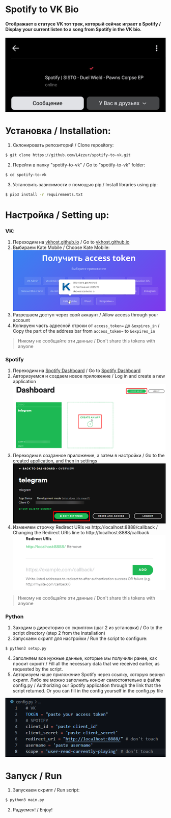 # Spotify to VK Bio

#### Отображает в статусе VK тот трек, который сейчас играет в Spotify / Display your current listen to a song from Spotify in the VK bio.
![1.1](img/1.png)

# Установка / Installation:

1. Склонировать репозиторий / Clone repository:
```bash
$ git clone https://github.com/L4zzur/spotify-to-vk.git
```

2. Перейти в папку "spotify-to-vk" / Go to "spotify-to-vk" folder:
```bash
$ cd spotify-to-vk
```

3. Установить зависимости с помощью pip / Install libraries using pip:
```bash
$ pip3 install -r requirements.txt
```

# Настройка / Setting up:

### VK:

1. Переходим на [vkhost.github.io](https://vkhost.github.io/) / Go to [vkhost.github.io](https://vkhost.github.io/)
2. Выбираем Kate Mobile / Choose Kate Mobile:
![1.2](img/2.png)
3. Разрешаем доступ через свой аккаунт / Allow access through your account
4. Копируем часть адресной строки от `access_token=` до `&expires_in` / Copy the part of the address bar from `access_token=` to `&expires_in`
> Никому не сообщайте эти данные / Don't share this tokens with anyone

### Spotify
1. Переходим на [Spotify Dashboard](https://developer.spotify.com/dashboard/) / Go to [Spotify Dashboard](https://developer.spotify.com/dashboard/)
2. Авторизуемся и создаем новое приложение / Log in and create a new application 
![1.3](img/3.png)
3. Переходим в созданное приложение, а затем в настройки / Go to the created application, and then in settings
![1.4](img/4.png)
4. Изменяем строчку Redirect URIs на http://localhost:8888/callback / Changing the Redirect URIs line to http://localhost:8888/callback
![1.5](img/5.png)
> Никому не сообщайте эти данные / Don't share this tokens with anyone

### Python
1. Заходим в директорию со скриптом (шаг 2 из установки) / Go to the script directory (step 2 from the installation)
2. Запускаем скрипт для настройки / Run the script to configure:
```bash
$ python3 setup.py
```
4. Заполняем все нужные данные, которые мы получили ранее, как просит скрипт / Fill all the necessary data that we received earlier, as requested by the script.
5. Авторизуем наше приложение Spotify через ссылку, которую вернул скрипт. Либо же можно заполнить конфиг самостоятельно в файле config.py / Authorizing our Spotify application through the link that the script returned. Or you can fill in the config yourself in the config.py file

![1.6](img/6.png)

# Запуск / Run
1. Запускаем скрипт / Run script:
```bash
$ python3 main.py
```
2. Радуемся! / Enjoy!